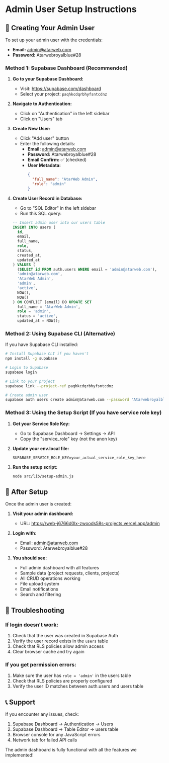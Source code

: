# Admin User Setup Instructions

## 🔐 Creating Your Admin User

To set up your admin user with the credentials:
- **Email:** admin@atarweb.com
- **Password:** Atarwebroyalblue#28

### Method 1: Supabase Dashboard (Recommended)

1. **Go to your Supabase Dashboard:**
   - Visit: https://supabase.com/dashboard
   - Select your project: `paqhkcdqrbhyfsntcdnz`

2. **Navigate to Authentication:**
   - Click on "Authentication" in the left sidebar
   - Click on "Users" tab

3. **Create New User:**
   - Click "Add user" button
   - Enter the following details:
     - **Email:** admin@atarweb.com
     - **Password:** Atarwebroyalblue#28
     - **Email Confirm:** ✅ (checked)
     - **User Metadata:**
       ```json
       {
         "full_name": "AtarWeb Admin",
         "role": "admin"
       }
       ```

4. **Create User Record in Database:**
   - Go to "SQL Editor" in the left sidebar
   - Run this SQL query:

   ```sql
   -- Insert admin user into our users table
   INSERT INTO users (
     id,
     email,
     full_name,
     role,
     status,
     created_at,
     updated_at
   ) VALUES (
     (SELECT id FROM auth.users WHERE email = 'admin@atarweb.com'),
     'admin@atarweb.com',
     'AtarWeb Admin',
     'admin',
     'active',
     NOW(),
     NOW()
   ) ON CONFLICT (email) DO UPDATE SET
     full_name = 'AtarWeb Admin',
     role = 'admin',
     status = 'active',
     updated_at = NOW();
   ```

### Method 2: Using Supabase CLI (Alternative)

If you have Supabase CLI installed:

```bash
# Install Supabase CLI if you haven't
npm install -g supabase

# Login to Supabase
supabase login

# Link to your project
supabase link --project-ref paqhkcdqrbhyfsntcdnz

# Create admin user
supabase auth users create admin@atarweb.com --password "Atarwebroyalblue#28" --email-confirm
```

### Method 3: Using the Setup Script (If you have service role key)

1. **Get your Service Role Key:**
   - Go to Supabase Dashboard → Settings → API
   - Copy the "service_role" key (not the anon key)

2. **Update your env.local file:**
   ```env
   SUPABASE_SERVICE_ROLE_KEY=your_actual_service_role_key_here
   ```

3. **Run the setup script:**
   ```bash
   node src/lib/setup-admin.js
   ```

## 🎯 After Setup

Once the admin user is created:

1. **Visit your admin dashboard:**
   - URL: https://web-j6766d0lx-zwoods58s-projects.vercel.app/admin

2. **Login with:**
   - Email: admin@atarweb.com
   - Password: Atarwebroyalblue#28

3. **You should see:**
   - Full admin dashboard with all features
   - Sample data (project requests, clients, projects)
   - All CRUD operations working
   - File upload system
   - Email notifications
   - Search and filtering

## 🔧 Troubleshooting

### If login doesn't work:
1. Check that the user was created in Supabase Auth
2. Verify the user record exists in the `users` table
3. Check that RLS policies allow admin access
4. Clear browser cache and try again

### If you get permission errors:
1. Make sure the user has `role = 'admin'` in the users table
2. Check that RLS policies are properly configured
3. Verify the user ID matches between auth.users and users table

## 📞 Support

If you encounter any issues, check:
1. Supabase Dashboard → Authentication → Users
2. Supabase Dashboard → Table Editor → users table
3. Browser console for any JavaScript errors
4. Network tab for failed API calls

The admin dashboard is fully functional with all the features we implemented!
